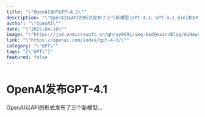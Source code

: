 ```yaml
---
title: "\"OpenAI发布GPT-4.1\""
description: "\"OpenAI以API的形式发布了三个新模型:GPT-4.1、GPT-4.1 mini和GPT-4.1 nano\""
author: "\"OpenAI\""
date: "\"2025-04-16\""
image: "\"https://jsd.onmicrosoft.cn/gh/yy0691/img-bed@main/Blog/AiNews/img_v3_02lc_4f24f94e-264f-4f01-b1f6-b285c7f667dg.jpg\""
link: "\"https://openai.com/index/gpt-4-1/\""
category: "\"GPT\""
tags: "[\"GPT\"]"
featured: false
---
```



# OpenAI发布GPT-4.1

OpenAI以API的形式发布了三个新模型...
